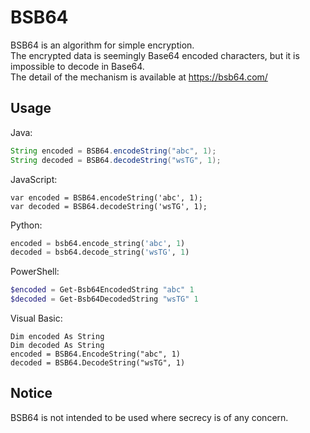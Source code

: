 BSB64
=====================

BSB64 is an algorithm for simple encryption.  
The encrypted data is seemingly Base64 encoded characters, but it is impossible to decode in Base64.  
The detail of the mechanism is available at https://bsb64.com/

## Usage
Java:
```Java
String encoded = BSB64.encodeString("abc", 1);
String decoded = BSB64.decodeString("wsTG", 1);
```

JavaScript:
```JavaSctipt
var encoded = BSB64.encodeString('abc', 1);
var decoded = BSB64.decodeString('wsTG', 1);
```

Python:
```Python
encoded = bsb64.encode_string('abc', 1)
decoded = bsb64.decode_string('wsTG', 1)
```

PowerShell:
```powershell
$encoded = Get-Bsb64EncodedString "abc" 1
$decoded = Get-Bsb64DecodedString "wsTG" 1
```

Visual Basic:
```Visual Basic
Dim encoded As String
Dim decoded As String
encoded = BSB64.EncodeString("abc", 1)
decoded = BSB64.DecodeString("wsTG", 1)
```

## Notice
BSB64 is not intended to be used where secrecy is of any concern.
